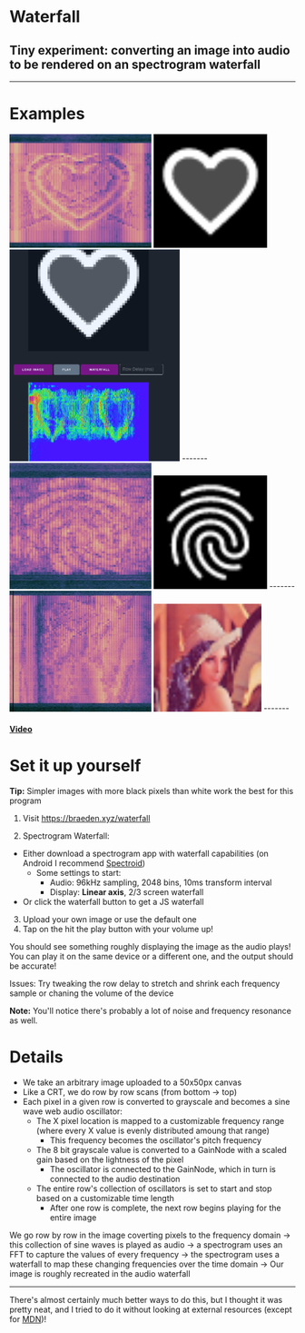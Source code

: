 # Waterfall

## Tiny experiment: converting an image into audio to be rendered on an spectrogram waterfall
-------

# Examples

<img src="examples/heart.jpg" width="250">
<img src="examples/heart-org.png" width="200">
<img src="examples/js-waterfall.png" width="300">
-------
<img src="examples/fingerprint.jpg" width="250">
<img src="examples/fingerprint-org.png" width="200">
-------
<img src="examples/lenna.jpg" width="250">
<img src="examples/lenna-org.png" width="190">
-------

#### [Video](https://photos.app.goo.gl/2zgfC6drr9BkNQFr8)





# Set it up yourself

**Tip:** Simpler images with more black pixels than white work the best for this program

1. Visit https://braeden.xyz/waterfall

2. Spectrogram Waterfall:
- Either download a spectrogram app with waterfall capabilities (on Android I recommend [Spectroid](https://play.google.com/store/apps/details?id=org.intoorbit.spectrum&hl=en_US))
    - Some settings to start: 
        - Audio: 96kHz sampling, 2048 bins, 10ms transform interval
        - Display: **Linear axis**, 2/3 screen waterfall
- Or click the waterfall button to get a JS waterfall

3. Upload your own image or use the default one
4. Tap on the hit the play button with your volume up!

You should see something roughly displaying the image as the audio plays! You can play it on the same device or a different one, and the output should be accurate!

Issues: Try tweaking the row delay to stretch and shrink each frequency sample or chaning the volume of the device

**Note:** You'll notice there's probably a lot of noise and frequency resonance as well.


# Details

- We take an arbitrary image uploaded to a 50x50px canvas
- Like a CRT, we do row by row scans (from bottom -> top)
- Each pixel in a given row is converted to grayscale and becomes a sine wave web audio oscillator:
    - The X pixel location is mapped to a customizable frequency range (where every X value is evenly distributed amoung that range)
        - This frequency becomes the oscillator's pitch frequency
    - The 8 bit grayscale value is converted to a GainNode with a scaled gain based on the lightness of the pixel
        - The oscillator is connected to the GainNode, which in turn is connected to the audio destination
    - The entire row's collection of oscillators is set to start and stop based on a customizable time length
        - After one row is complete, the next row begins playing for the entire image 


We go row by row in the image coverting pixels to the frequency domain -> this collection of sine waves is played as audio -> a spectrogram uses an FFT to capture the values of every frequency -> the spectrogram uses a waterfall to map these changing frequencies over the time domain -> Our image is roughly recreated in the audio waterfall

------

There's almost certainly much better ways to do this, but I thought it was pretty neat, and I tried to do it without looking at external resources (except for [MDN](https://developer.mozilla.org/en-US/docs/Web/API/Web_Audio_API))!